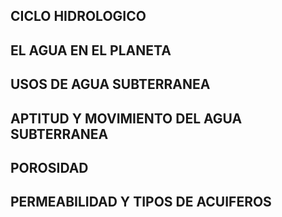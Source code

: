 ## CICLO HIDROLOGICO
## EL AGUA EN EL PLANETA
## USOS DE AGUA SUBTERRANEA
## APTITUD Y MOVIMIENTO DEL AGUA SUBTERRANEA
## POROSIDAD 
## PERMEABILIDAD Y TIPOS DE ACUIFEROS
